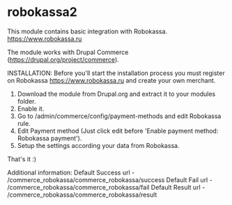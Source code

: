 # robokassa2

This module contains basic integration with Robokassa.
https://www.robokassa.ru

The module works with Drupal Commerce (https://drupal.org/project/commerce).

INSTALLATION:
Before you'll start the installation process you must register on Robokassa
https://www.robokassa.ru and create your own merchant.

1) Download the module from Drupal.org and extract it to your modules folder.
2) Enable it.
3) Go to /admin/commerce/config/payment-methods and edit Robokassa rule.
4) Edit Payment method
(Just click edit before 'Enable payment method: Robokassa payment').
5) Setup the settings according your data from Robokassa.

That's it :)

Additional information:
Default Success url - /commerce_robokassa/commerce_robokassa/success
Default Fail url - /commerce_robokassa/commerce_robokassa/fail
Default Result url - /commerce_robokassa/commerce_robokassa/result